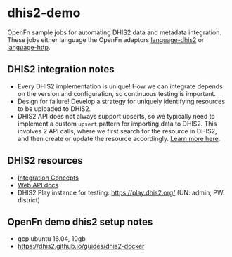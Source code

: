 # dhis2-demo
OpenFn sample jobs for automating DHIS2 data and metadata integration. These jobs either language the OpenFn adaptors [language-dhis2](https://github.com/OpenFn/language-dhis2) or [language-http](https://github.com/OpenFn/language-http). 

## DHIS2 integration notes
- Every DHIS2 implementation is unique! How we can integrate depends on the version and configuration, so continuous testing is important. 
- Design for failure! Develop a strategy for uniquely identifying resources to be uploaded to DHIS2. 
- DHIS2 API does not always support upserts, so we typically need to implement a custom `upsert` pattern for importing data to DHIS2. This involves 2 API calls, where we first search for the resource in DHIS2, and then create or update the resource accordingly. [Learn more here](https://docs.google.com/presentation/d/1nC8B_S1YkTeDopGQXOqqZQ3syOtQy9bRasuQsMU-REw/edit#slide=id.p). 

## DHIS2 resources
- [Integration Concepts](https://docs.dhis2.org/master/en/implementer/html/integration.html)
- [Web API docs](https://docs.dhis2.org/2.34/en/dhis2_developer_manual/web-api.html)
- DHIS2 Play instance for testing: https://play.dhis2.org/ (UN: admin, PW: district)

## OpenFn demo dhis2 setup notes
- gcp ubuntu 16.04, 10gb
- https://dhis2.github.io/guides/dhis2-docker
